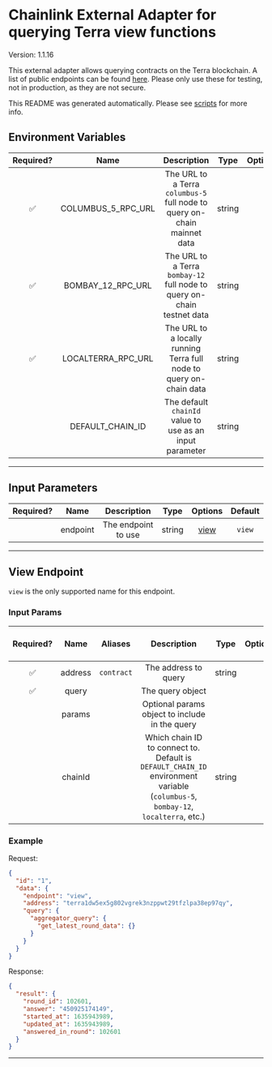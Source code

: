 # Chainlink External Adapter for querying Terra view functions

Version: 1.1.16

This external adapter allows querying contracts on the Terra blockchain. A list of public endpoints can be found [here](https://docs.terra.money/Reference/endpoints.html). Please only use these for testing, not in production, as they are not secure.

This README was generated automatically. Please see [scripts](../../scripts) for more info.

## Environment Variables

| Required? |        Name        |                               Description                                |  Type  | Options |   Default    |
| :-------: | :----------------: | :----------------------------------------------------------------------: | :----: | :-----: | :----------: |
|    ✅     | COLUMBUS_5_RPC_URL | The URL to a Terra `columbus-5` full node to query on-chain mainnet data | string |         |              |
|    ✅     | BOMBAY_12_RPC_URL  | The URL to a Terra `bombay-12` full node to query on-chain testnet data  | string |         |              |
|    ✅     | LOCALTERRA_RPC_URL |   The URL to a locally running Terra full node to query on-chain data    | string |         |              |
|           |  DEFAULT_CHAIN_ID  |         The default `chainId` value to use as an input parameter         | string |         | `columbus-5` |

---

## Input Parameters

| Required? |   Name   |     Description     |  Type  |        Options         | Default |
| :-------: | :------: | :-----------------: | :----: | :--------------------: | :-----: |
|           | endpoint | The endpoint to use | string | [view](#view-endpoint) | `view`  |

---

## View Endpoint

`view` is the only supported name for this endpoint.

### Input Params

| Required? |  Name   |  Aliases   |                                                           Description                                                            |  Type  | Options | Default | Depends On | Not Valid With |
| :-------: | :-----: | :--------: | :------------------------------------------------------------------------------------------------------------------------------: | :----: | :-----: | :-----: | :--------: | :------------: |
|    ✅     | address | `contract` |                                                       The address to query                                                       | string |         |         |            |                |
|    ✅     |  query  |            |                                                         The query object                                                         |        |         |         |            |                |
|           | params  |            |                                          Optional params object to include in the query                                          |        |         |         |            |                |
|           | chainId |            | Which chain ID to connect to. Default is `DEFAULT_CHAIN_ID` environment variable (`columbus-5`, `bombay-12`, `localterra`, etc.) | string |         |         |            |                |

### Example

Request:

```json
{
  "id": "1",
  "data": {
    "endpoint": "view",
    "address": "terra1dw5ex5g802vgrek3nzppwt29tfzlpa38ep97qy",
    "query": {
      "aggregator_query": {
        "get_latest_round_data": {}
      }
    }
  }
}
```

Response:

```json
{
  "result": {
    "round_id": 102601,
    "answer": "450925174149",
    "started_at": 1635943989,
    "updated_at": 1635943989,
    "answered_in_round": 102601
  }
}
```

---
